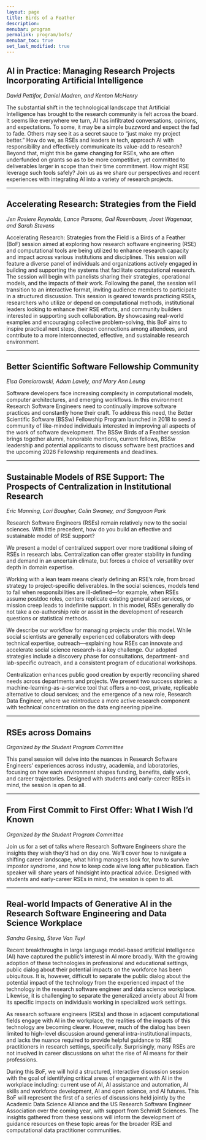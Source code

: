 ```yaml
---
layout: page
title: Birds of a Feather
description:
menubar: program
permalink: program/bofs/
menubar_toc: true
set_last_modified: true
---
```


<a name="b-aipractice"></a>
## AI in Practice: Managing Research Projects Incorporating Artificial Intelligence

_David Pettifor, Daniel Madren, and Kenton McHenry_

The substantial shift in the technological landscape that
Artificial Intelligence has brought to the research
community is felt across the board. It seems like
everywhere we turn, AI has infiltrated conversations,
opinions, and expectations. To some, it may be a simple
buzzword and expect the fad to fade. Others may see it as a
secret sauce to “just make my project better.” How do we,
as RSEs and leaders in tech, approach AI with
responsibility and effectively communicate its value-add to
research? Beyond that, might this be game changing for
RSEs, who are often underfunded on grants so as to be more
competitive, yet committed to deliverables larger in scope
than their time commitment.  How might RSE leverage such
tools safely? Join us as we share our perspectives and
recent experiences with integrating AI into a variety of
research projects.

------

<a name="b-accelerating"></a>
## Accelerating Research: Strategies from the Field

_Jen Rosiere Reynolds, Lance Parsons, Gail Rosenbaum, Joost Wagenaar, and Sarah Stevens_

Accelerating Research: Strategies from the Field is a Birds
of a Feather (BoF) session aimed at exploring how research
software engineering (RSE) and computational tools are
being utilized to enhance research capacity and impact
across various institutions and disciplines. This session
will feature a diverse panel of individuals and
organizations actively engaged in building and supporting
the systems that facilitate computational research. The
session will begin with panelists sharing their strategies,
operational models, and the impacts of their work.
Following the panel, the session will transition to an
interactive format, inviting audience members to
participate in a structured discussion. This session is
geared towards practicing RSEs, researchers who utilize or
depend on computational methods, institutional leaders
looking to enhance their RSE efforts, and community
builders interested in supporting such collaboration. By
showcasing real-world examples and encouraging collective
problem-solving, this BoF aims to inspire practical next
steps, deepen connections among attendees, and contribute
to a more interconnected, effective, and sustainable
research environment.

------

<a name="b-bssw"></a>
## Better Scientific Software Fellowship Community

_Elsa Gonsiorowski, Adam Lavely, and Mary Ann Leung_

Software developers face increasing complexity in
computational models, computer architectures, and emerging
workflows. In this environment Research Software Engineers
need to continually improve software practices and
constantly hone their craft. To address this need, the
Better Scientific Software (BSSw) Fellowship Program
launched in 2018 to seed a community of like-minded
individuals interested in improving all aspects of the work
of software development. The BSSw Birds of a Feather
session brings together alumni, honorable mentions, current
fellows, BSSw leadership and potential applicants to
discuss software best practices and the upcoming 2026
Fellowship requirements and deadlines.

------

<a name="b-rsesupport"></a>
## Sustainable Models of RSE Support: The Prospects of Centralization in Institutional Research

_Eric Manning, Lori Bougher, Colin Swaney, and Sangyoon Park_

Research Software Engineers (RSEs) remain relatively new to
the social sciences. With little precedent, how do you
build an effective and sustainable model of RSE support?

We present a model of centralized support over more
traditional siloing of RSEs in research labs.
Centralization can offer greater stability in funding and
demand in an uncertain climate, but forces a choice of
versatility over depth in domain expertise.

Working with a lean team means clearly defining an RSE’s
role, from broad strategy to project-specific deliverables.
In the social sciences, models tend to fail when
responsibilities are ill-defined—for example, when RSEs
assume postdoc roles, centers replicate existing
generalized services, or mission creep leads to indefinite
support. In this model, RSEs generally do not take a
co-authorship role or assist in the development of research
questions or statistical methods.

We describe our workflow for managing projects under this
model. While social scientists are generally experienced
collaborators with deep technical expertise,
outreach—explaining how RSEs can innovate and accelerate
social science research–is a key challenge. Our adopted
strategies include a discovery phase for consultations,
department- and lab-specific outreach, and a consistent
program of educational workshops.

Centralization enhances public good creation by expertly
reconciling shared needs across departments and projects.
We present two success stories: a
machine-learning-as-a-service tool that offers a no-cost,
private, replicable alternative to cloud services; and the
emergence of a new role, Research Data Engineer, where we
reintroduce a more active research component with technical
concentration on the data engineering pipeline.

------

<a name="b-studentpanel"></a>
## RSEs across Domains

_Organized by the Student Program Committee_

This panel session will delve into the nuances in Research Software Engineers’ experiences across industry, academia, and laboratories, focusing on how each environment shapes funding, benefits, daily work, and career trajectories. Designed with students and early-career RSEs in mind, the session is open to all.

----

<a name="b-first"></a>
## From First Commit to First Offer: What I Wish I’d Known

_Organized by the Student Program Committee_

Join us for a set of talks where Research Software Engineers share the insights they wish they’d had on day one. We’ll cover how to navigate a shifting career landscape, what hiring managers look for, how to survive impostor syndrome, and how to keep code alive long after publication. Each speaker will share years of hindsight into practical advice. Designed with students and early-career RSEs in mind, the session is open to all.

----

<a name="b-airse"></a>

## Real-world Impacts of Generative AI in the Research Software Engineering and Data Science Workplace
_Sandra Gesing, Steve Van Tuyl_

Recent breakthroughs in large language model-based artificial intelligence (AI) have captured the public’s interest in AI more broadly. With the growing adoption of these technologies in professional and educational settings, public dialog about their potential impacts on the workforce has been ubiquitous. It is, however, difficult to separate the public dialog about the potential impact of the technology from the experienced impact of the technology in the research software engineer and data science workplace. Likewise, it is challenging to separate the generalized anxiety about AI from its specific impacts on individuals working in specialized work settings. 

As research software engineers (RSEs) and those in adjacent computational fields engage with AI in the workplace, the realities of the impacts of this technology are becoming clearer. However, much of the dialog has been limited to high-level discussion around general intra-institutional impacts, and lacks the nuance required to provide helpful guidance to RSE practitioners in research settings, specifically. Surprisingly, many RSEs are not involved in career discussions on what the rise of AI means for their professions. 

During this BoF, we will hold a structured, interactive discussion session with the goal of identifying critical areas of engagement with AI in the workplace including: current use of AI, AI assistance and automation, AI skills and workforce development, AI and open science, and AI futures. This BoF will represent the first of a series of discussions held jointly by the Academic Data Science Alliance and the US Research Software Engineer Association over the coming year, with support from Schmidt Sciences. The insights gathered from these sessions will inform the development of guidance resources on these topic areas for the broader RSE and computational data practitioner communities.  



